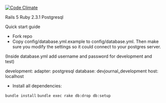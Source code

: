 [![Code Climate](https://codeclimate.com/github/F3PiX/DevJournal/badges/gpa.svg)](https://codeclimate.com/github/F3PiX/DevJournal)

Rails 5 
Ruby 2.3.1
Postgresql 

Quick start guide  
*  Fork repo  
* Copy config/database.yml.example to config/database.yml. Then make sure you modify the settings so it could connect to your postgres server.  

(Inside database.yml add username and password for development and test)    

development:
  adapter: postgresql
  database: devjournal_development
  host: localhost  

*  Install all dependencies:  

`bundle install`
`bundle exec rake db:drop db:setup ` 



